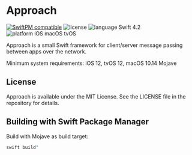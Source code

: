 # Approach

[![SwiftPM compatible](https://img.shields.io/badge/SwiftPM-compatible-4BC51D.svg?style=flat)](https://swift.org/package-manager/) ![license](https://img.shields.io/badge/license-MIT-blue.svg) ![language Swift 4.2](https://img.shields.io/badge/language-Swift%204.2-orange.svg) ![platform iOS macOS tvOS](https://img.shields.io/badge/platform-iOS%20%7C%20tvOS%20%7C%20macOS-lightgrey.svg)

Approach is a small Swift framework for client/server message passing between apps over the network.

Minimum system requirements: iOS 12, tvOS 12, macOS 10.14 Mojave

## License

Approach is available under the MIT License. See the LICENSE file in the repository for details.

## Building with Swift Package Manager

Build with Mojave as build target:

```bash
swift build"
```
